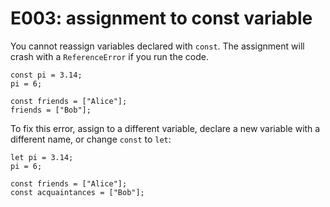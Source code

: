 # E003: assignment to const variable

You cannot reassign variables declared with `const`. The assignment will crash
with a `ReferenceError` if you run the code.

    const pi = 3.14;
    pi = 6;

    const friends = ["Alice"];
    friends = ["Bob"];

To fix this error, assign to a different variable, declare a new variable with a
different name, or change `const` to `let`:

    let pi = 3.14;
    pi = 6;

    const friends = ["Alice"];
    const acquaintances = ["Bob"];
